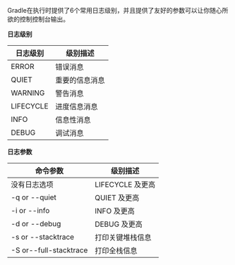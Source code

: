 Gradle在执行时提供了6个常用日志级别，并且提供了友好的参数可以让你随心所欲的控制控制台输出。

**日志级别**

| 日志级别 | 级别描述 |
|--------|--------|
|     ERROR   |    错误消息    |
| QUIET | 重要的信息消息 |
|WARNING | 警告消息| 
|LIFECYCLE | 进度信息消息 |
| INFO | 信息性消息 | 
| DEBUG | 调试消息|

**日志参数**

| 命令参数 | 级别描述 |
|--------|--------|
|没有日志选项 |LIFECYCLE 及更高 |
|-q or --quiet |QUIET 及更高 |
|-i or --info |INFO 及更高 |
|-d or --debug |DEBUG 及更高| 
|-s or --stacktrace | 打印关键堆栈信息 |
|-S or--full-stacktrace |打印全栈信息 |
